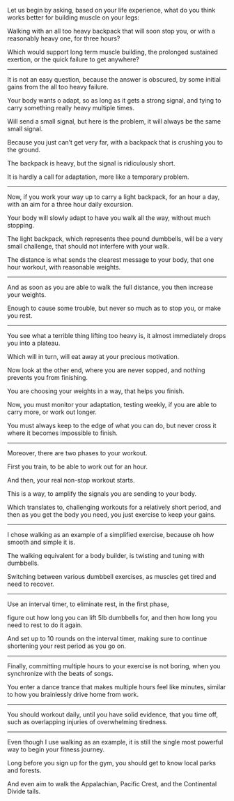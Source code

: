 Let us begin by asking, based on your life experience,
what do you think works better for building muscle on your legs:

Walking with an all too heavy backpack that will soon stop you,
or with a reasonably heavy one, for three hours?

Which would support long term muscle building,
the prolonged sustained exertion, or the quick failure to get anywhere?

---

It is not an easy question, because the answer is obscured,
by some initial gains from the all too heavy failure.

Your body wants o adapt, so as long as it gets a strong signal,
and tying to carry something really heavy multiple times.

Will send a small signal, but here is the problem,
it will always be the same small signal.

Because you just can’t get very far,
with a backpack that is crushing you to the ground.

The backpack is heavy,
but the signal is ridiculously short.

It is hardly a call for adaptation,
more like a temporary problem.

---

Now, if you work your way up to carry a light backpack,
for an hour a day, with an aim for a three hour daily excursion.

Your body will slowly adapt to have you walk all the way,
without much stopping.

The light backpack, which represents thee pound dumbbells,
will be a very small challenge, that should not interfere with your walk.

The distance is what sends the clearest message to your body,
that one hour workout, with reasonable weights.

---

And as soon as you are able to walk the full distance,
you then increase your weights.

Enough to cause some trouble,
but never so much as to stop you, or make you rest.

---

You see what a terrible thing lifting too heavy is,
it almost immediately drops you into a plateau.

Which will in turn,
will eat away at your precious motivation.

Now look at the other end,
where you are never sopped, and nothing prevents you from finishing.

You are choosing your weights in a way,
that helps you finish.

Now, you must monitor your adaptation,
testing weekly, if you are able to carry more, or work out longer.

You must always keep to the edge of what you can do,
but never cross it where it becomes impossible to finish.

---

Moreover,
there are two phases to your workout.

First you train,
to be able to work out for an hour.

And then,
your real non-stop workout starts.

This is a way,
to amplify the signals you are sending to your body.

Which translates to, challenging workouts for a relatively short period,
and then as you get the body you need, you just exercise to keep your gains.

---

I chose walking as an example of a simplified exercise,
because oh how smooth and simple it is.

The walking equivalent for a body builder,
is twisting and tuning with dumbbells.

Switching between various dumbbell exercises,
as muscles get tired and need to recover.

---

Use an interval timer, to eliminate rest,
in the first phase,

figure out how long you can lift 5lb dumbbells for,
and then how long you need to rest to do it again.

And set up to 10 rounds on the interval timer,
making sure to continue shortening your rest period as you go on.

---

Finally, committing multiple hours to your exercise is not boring,
when you synchronize with the beats of songs.

You enter a dance trance that makes multiple hours feel like minutes,
similar to how you brainlessly drive home from work.

---

You should workout daily, until you have solid evidence,
that you time off, such as overlapping injuries of overwhelming tiredness.

---

Even though I use walking as an example,
it is still the single most powerful way to begin your fitness journey.

Long before you sign up for the gym,
you should get to know local parks and forests.

And even aim to walk the Appalachian, Pacific Crest,
and the Continental Divide tails.
